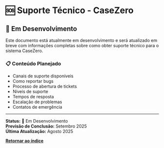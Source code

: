 # 🆘 Suporte Técnico - CaseZero

## 🔧 Em Desenvolvimento

Este documento está atualmente em desenvolvimento e será atualizado em breve com informações completas sobre como obter suporte técnico para o sistema CaseZero.

### 📋 Conteúdo Planejado

- Canais de suporte disponíveis
- Como reportar bugs
- Processo de abertura de tickets
- Níveis de suporte
- Tempos de resposta
- Escalação de problemas
- Contatos de emergência

---

**Status:** 🚧 Em Desenvolvimento  
**Previsão de Conclusão:** Setembro 2025  
**Última Atualização:** Agosto 2025

[**Retornar ao índice**](./README.md)

